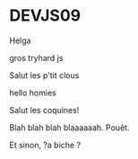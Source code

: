 # DEVJS09

Helga



gros tryhard js 


Salut les p'tit clous


hello homies

Salut les coquines!




Blah blah blah blaaaaaah. Pouêt.


Et sinon, ?a biche ?

